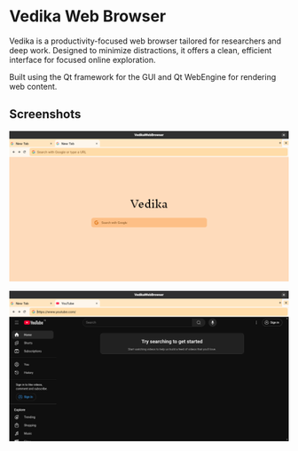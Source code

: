 # Vedika Web Browser

Vedika is a productivity-focused web browser tailored for researchers and deep work. Designed to minimize distractions, it offers a clean, efficient interface for focused online exploration.

Built using the Qt framework for the GUI and Qt WebEngine for rendering web content.



## Screenshots

![Home Screen](lib/resources/screenshots/1.png)

![Web View](lib/resources/screenshots/2.png)
